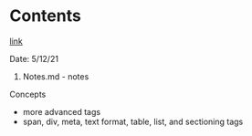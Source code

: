 # Contents
[link](https://www.htmldog.com/guides/html/intermediate/spandiv/)

Date: 5/12/21

1. Notes.md - notes

Concepts
- more advanced tags
- span, div, meta, text format, table, list, and sectioning tags